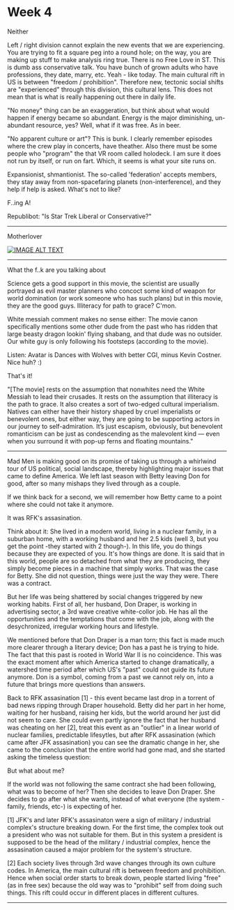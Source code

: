 # Week 4

Neither

Left / right division cannot explain the new events that we are experiencing. You are trying to fit a square peg into a round hole; on the way, you are making up stuff to make analysis ring true. There is no Free Love in ST. This is dumb ass conservative talk. You have bunch of grown adults who have professions, they date, marry, etc. Yeah - like today. The main cultural rift in US is between "freedom / prohibition". Therefore new, tectonic social shifts are "experienced" through this division, this cultural lens. This does not mean that is what is really happening out there in daily life.

"No money" thing can be an exaggeration, but think about what would happen if energy became so abundant. Energy is the major diminishing, un-abundant resource, yes? Well, what if it was free. As in beer.

"No apparent culture or art"? This is bunk. I clearly remember episodes where the crew play in concerts, have theather. Also there must be some people who "program" the that VR room called holodeck. I am sure it does not run by itself, or run on fart. Which, it seems is what your site runs on.

Expansionist, shmantionist. The so-called 'federation' accepts members, they stay away from non-spacefaring planets (non-interference), and they help if help is asked. What's not to like?

F..ing A!

Republibot: "Is Star Trek Liberal or Conservative?"

---

Motherlover

[![IMAGE ALT TEXT](http://img.youtube.com/vi/X0DeIqJm4vM/0.jpg)](http://www.youtube.com/watch?v=X0DeIqJm4vM)

---

What the f..k are you talking about

Science gets a good support in this movie, the scientist are usually portrayed as evil master planners who concoct some kind of weapon for world domination (or work someone who has such plans) but in this movie, they are the good guys. Illiteracy for path to grace? C'mon.

White messiah comment makes no sense either: The movie canon specifically mentions some other dude from the past who has ridden that large beasty dragon lookin' flying shabang, and that dude was no outsider. Our white guy is only following his footsteps (according to the movie).

Listen: Avatar is Dances with Wolves with better CGI, minus Kevin Costner. Nice huh? :)

That's it!

"[The movie] rests on the assumption that nonwhites need the White
Messiah to lead their crusades. It rests on the assumption that
illiteracy is the path to grace. It also creates a sort of two-edged
cultural imperialism. Natives can either have their history shaped by
cruel imperialists or benevolent ones, but either way, they are going
to be supporting actors in our journey to self-admiration. It’s just
escapism, obviously, but benevolent romanticism can be just as
condescending as the malevolent kind — even when you surround it with
pop-up ferns and floating mountains."

---

Mad Men is making good on its promise of taking us through a whirlwind
tour of US political, social landscape, thereby highlighting major
issues that came to define America. We left last season with Betty
leaving Don for good, after so many mishaps they lived through as a
couple.

If we think back for a second, we will remember how Betty came to a
point where she could not take it anymore.

It was RFK's assasination.

Think about it: She lived in a modern world, living in a nuclear
family, in a suburban home, with a working husband and her 2.5 kids
(well 3, but you get the point -they started with 2 though-). In this
life, you do things because they are expected of you. It's how things
are done. It is said that in this world, people are so detached from
what they are producing, they simply become pieces in a machine that
simply works. That was the case for Betty. She did not question,
things were just the way they were. There was a contract.

But her life was being shattered by social changes triggered by new
working habits. First of all, her husband, Don Draper, is working in
advertising sector, a 3rd wave creative white-collor job. He has all
the opportunities and the temptations that come with the job, along
with the desychronized, irregular working hours and lifestyle.

We mentioned before that Don Draper is a man torn; this fact is made
much more clearer through a literary device; Don has a past he is
trying to hide. The fact that this past is rooted in World War II is
no coincidence. This was the exact moment after which America started
to change dramatically, a watershed time period after which US's
"past" could not guide its future anymore. Don is a symbol, coming
from a past we cannot rely on, into a future that brings more
questions than answers.

Back to RFK assasination [1] - this event became last drop in a
torrent of bad news ripping through Draper household. Betty did her
part in her home, waiting for her husband, raising her kids, but the
world around her just did not seem to care. She could even partly
ignore the fact that her husband was cheating on her [2], treat this
event as an "outlier" in a linear world of nuclear families,
predictable lifesytles, but after RFK assasination (which came after
JFK assasination) you can see the dramatic change in her, she came to
the conclusion that the entire world had gone mad, and she started
asking the timeless question:

But what about me?

If the world was not following the same contract she had been
following, what was to become of her? Then she decides to leave Don
Draper. She decides to go after what she wants, instead of what
everyone (the system -family, friends, etc-) is expecting of her.

[1] JFK's and later RFK's assasinaton were a sign of military /
industrial complex's structure breaking down. For the first time, the
complex took out a president who was not suitable for them. But in
this system a president is supposed to be the head of the military /
industrial complex, hence the assasination caused a major problem for
the system's structure.

[2] Each society lives through 3rd wave changes through its own
culture codes. In America, the main cultural rift is between freedom
and prohibition. Hence when social order starts to break down, people
started living "free" (as in free sex) because the old way was to
"prohibit" self from doing such things. This rift could occur in
different places in different cultures.

---

